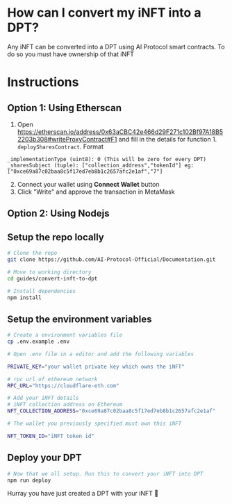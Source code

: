 # How can I convert my iNFT into a DPT?
Any iNFT can be converted into a DPT using AI Protocol smart contracts. To do so you must have ownership of that iNFT

# Instructions
## Option 1: Using Etherscan

1. Open https://etherscan.io/address/0x63aCBC42e466d29F271c102Bf97A18B52203b308#writeProxyContract#F1 and fill in the details for function 1. `deploySharesContract`. Format
```
_implementationType (uint8): 0 (This will be zero for every DPT)
_sharesSubject (tuple): ["collection_address","tokenId"] eg: ["0xce69a87c02baa8c5f17ed7eb8b1c2657afc2e1af","7"]
```
2. Connect your wallet using **Connect Wallet** button
3. Click "Write" and approve the transaction in MetaMask

## Option 2: Using Nodejs
## Setup the repo locally
```bash
# Clone the repo
git clone https://github.com/AI-Protocol-Official/Documentation.git

# Move to working directory
cd guides/convert-inft-to-dpt

# Install dependencies
npm install
```

## Setup the environment variables

```bash
# Create a environment variables file
cp .env.example .env

# Open .env file in a editor and add the following variables

PRIVATE_KEY="your wallet private key which owns the iNFT"

# rpc url of ethereum network
RPC_URL="https://cloudflare-eth.com"

# Add your iNFT details
# iNFT collection address on Ethereum
NFT_COLLECTION_ADDRESS="0xce69a87c02baa8c5f17ed7eb8b1c2657afc2e1af"

# The wallet you previously specified must own this iNFT

NFT_TOKEN_ID="iNFT token id"
```


## Deploy your DPT

```bash
# Now that we all setup. Run this to convert your iNFT into DPT
npm run deploy
```

Hurray you have just created a DPT with your iNFT 🥳